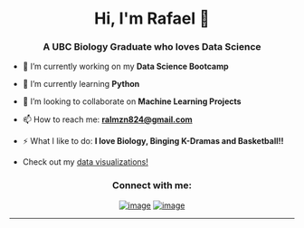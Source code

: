 <h1 align="center">Hi, I'm Rafael 🧬<img height="40"></h1>
<h3 align="center">A UBC Biology Graduate who loves Data Science</h3>

- 🔭 I’m currently working on my **Data Science Bootcamp**

- 🌱 I’m currently learning **Python**

- 👯 I’m looking to collaborate on **Machine Learning Projects**

- 📫 How to reach me: **ralmzn824@gmail.com**

- ⚡ What I like to do: **I love Biology, Binging K-Dramas and Basketball!!**

- Check out my <a href="https://public.tableau.com/app/profile/rafael.almazan">data visualizations!</a>

<h3 align="center">Connect with me:</h3>
<div align="center">

[![image](https://img.shields.io/badge/LinkedIn-0077B5?style=for-the-badge&logo=linkedin&logoColor=white)](https://www.linkedin.com/in/ralmzn/)
[![image](https://img.shields.io/badge/Instagram-E4405F?style=for-the-badge&logo=instagram&logoColor=white)](https://www.instagram.com/rafael_almazan/)

 

------
<!--
**ralmzn/ralmzn** is a ✨ _special_ ✨ repository because its `README.md` (this file) appears on your GitHub profile.

Here are some ideas to get you started:

- 🔭 I’m currently working on ...
- 🌱 I’m currently learning ...
- 👯 I’m looking to collaborate on ...
- 🤔 I’m looking for help with ...
- 💬 Ask me about ...
- 📫 How to reach me: ...
- 😄 Pronouns: ...
- ⚡ Fun fact: ...
-->


